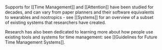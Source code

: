 Supports for [[Time Management]] and [[Attention]] have been studied for decades, and can vary from paper planners and their software equivalents to wearables and nootropics - see [[Systems]] for an overview of a subset of existing systems that researchers have created.

Research has also been dedicated to learning more about how people use existing tools and systems for time management: see [[Guidelines for Future Time Management Systems]].